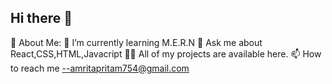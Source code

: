 ## Hi there 👋
💫 About Me:
🌱 I’m currently learning M.E.R.N
💬 Ask me about React,CSS,HTML,Javacript
👨‍💻 All of my projects are available here.
📫 How to reach me --amritapritam754@gmail.com


<!--
**AmritaPritam1998/AmritaPritam1998** is a ✨ _special_ ✨ repository because its `README.md` (this file) appears on your GitHub profile.

Here are some ideas to get you started:

- 🔭 I’m currently working on ...
- 🌱 I’m currently learning ...
- 👯 I’m looking to collaborate on ...
- 🤔 I’m looking for help with ...
- 💬 Ask me about ...
- 📫 How to reach me: ...
- 😄 Pronouns: ...
- ⚡ Fun fact: ...
-->
